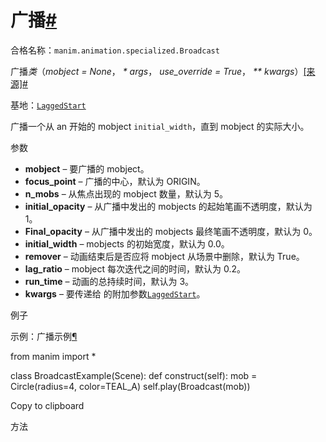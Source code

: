 # 广播[#](#broadcast "此标题的固定链接")

合格名称：`manim.animation.specialized.Broadcast`

广播*类*（_mobject = None_， _\* args_， _use_override = True_， _\*\* kwargs_）[\[来源\]](../_modules/manim/animation/specialized.html#Broadcast)[#](#manim.animation.specialized.Broadcast "此定义的固定链接")

基地：[`LaggedStart`](manim.animation.composition.LaggedStart.html#manim.animation.composition.LaggedStart "manim.animation.composition.LaggedStart")

广播一个从 an 开始的 mobject `initial_width`，直到 mobject 的实际大小。

参数

- **mobject** – 要广播的 mobject。
- **focus_point** – 广播的中心，默认为 ORIGIN。
- **n_mobs** – 从焦点出现的 mobject 数量，默认为 5。
- **initial_opacity** – 从广播中发出的 mobjects 的起始笔画不透明度，默认为 1。
- **Final_opacity** – 从广播中发出的 mobjects 最终笔画不透明度，默认为 0。
- **initial_width** – mobjects 的初始宽度，默认为 0.0。
- **remover** – 动画结束后是否应将 mobject 从场景中删除，默认为 True。
- **lag_ratio** – mobject 每次迭代之间的时间，默认为 0.2。
- **run_time** – 动画的总持续时间，默认为 3。
- **kwargs** – 要传递给 的附加参数[`LaggedStart`](manim.animation.composition.LaggedStart.html#manim.animation.composition.LaggedStart "manim.animation.composition.LaggedStart")。

例子

示例：广播示例[¶](#broadcastexample)

from manim import \*

class BroadcastExample(Scene):
def construct(self):
mob = Circle(radius=4, color=TEAL_A)
self.play(Broadcast(mob))

Copy to clipboard

方法
